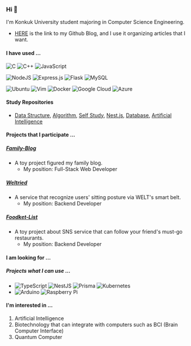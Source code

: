 <!--
### Hi there 👋


**Aaaaiiiiiee/Aaaaiiiiiee** is a ✨ _special_ ✨ repository because its `README.md` (this file) appears on your GitHub profile.

Here are some ideas to get you started:

- 🔭 I’m currently working on ...
- 🌱 I’m currently learning ...
- 👯 I’m looking to collaborate on ...
- 🤔 I’m looking for help with ...
- 💬 Ask me about ...
- 📫 How to reach me: ...
- 😄 Pronouns: ...
- ⚡ Fun fact: ...
-->

### Hi 👋
I'm Konkuk University student majoring in Computer Science Engineering.
* [HERE](https://dev-onejun.github.io/) is the link to my Github Blog,
    and I use it organizing articles that I want.

#### I have used ...
<p>
    <img alt="C" src="https://img.shields.io/badge/c-%2300599C.svg?style=for-the-badge&logo=c&logoColor=white" />
    <img alt="C++" src="https://img.shields.io/badge/c++-%2300599C.svg?style=for-the-badge&logo=c%2B%2B&logoColor=white" />
    <img alt="JavaScript" src="https://img.shields.io/badge/javascript-%23323330.svg?style=for-the-badge&logo=javascript&logoColor=%23F7DF1E" />
</p><p>
    <img alt="NodeJS" src="https://img.shields.io/badge/node.js-6DA55F?style=for-the-badge&logo=node.js&logoColor=white" />
    <img alt="Express.js" src="https://img.shields.io/badge/express.js-%23404d59.svg?style=for-the-badge&logo=express&logoColor=%2361DAFB" />
    <img alt="Flask" src="https://img.shields.io/badge/flask-%23000.svg?style=for-the-badge&logo=flask&logoColor=white" />
    <img alt="MySQL" src="https://img.shields.io/badge/mysql-%2300f.svg?style=for-the-badge&logo=mysql&logoColor=white" />
</p><p>
    <img alt="Ubuntu" src="https://img.shields.io/badge/Ubuntu-E95420?style=for-the-badge&logo=ubuntu&logoColor=white" />
    <img alt="Vim" src="https://img.shields.io/badge/VIM-%2311AB00.svg?style=for-the-badge&logo=vim&logoColor=white" />
    <img alt="Docker" src="https://img.shields.io/badge/docker-%230db7ed.svg?style=for-the-badge&logo=docker&logoColor=white" />
    <img alt="Google Cloud" src="https://img.shields.io/badge/GoogleCloud-%234285F4.svg?style=for-the-badge&logo=google-cloud&logoColor=white" />
    <img alt="Azure" src="https://img.shields.io/badge/azure-%230072C6.svg?style=for-the-badge&logo=microsoftazure&logoColor=white" />
</p>

#### Study Repositories
* [Data Structure](./DataStructure), [Algorithm](./Algorithm-Study), [Self Study](./Self-Study), [Nest.js](./Nest.js-Study), [Database](./Database), [Artificial Intelligence](./AI-Study)

#### Projects that I participate ...
##### [Family-Blog](https://github.com/dev-onejun/family-blog)
* A toy project figured my family blog.
    - My position: Full-Stack Web Developer
##### [Weltried](https://github.com/dev-onejun/weltried-server)
* A service that recognize users' sitting posture via WELT's smart belt.
    - My position: Backend Developer
##### [Foodket-List](https://github.com/dev-onejun/be-foodket-list)
* A toy project about SNS service that can follow your friend's must-go restaurants.
    - My position: Backend Developer

#### I am looking for ...
##### Projects what I can use ...
* <img alt="TypeScript" src="https://img.shields.io/badge/typescript-%23007ACC.svg?style=for-the-badge&logo=typescript&logoColor=white" /> <img alt="NestJS" src="https://img.shields.io/badge/nestjs-%23E0234E.svg?style=for-the-badge&logo=nestjs&logoColor=white" /> <img alt="Prisma" src="https://img.shields.io/badge/Prisma-3982CE?style=for-the-badge&logo=Prisma&logoColor=white" /> <img alt="Kubernetes" src="https://img.shields.io/badge/kubernetes-%23326ce5.svg?style=for-the-badge&logo=kubernetes&logoColor=white" />
* <img alt="Arduino" src="https://img.shields.io/badge/-Arduino-00979D?style=for-the-badge&logo=Arduino&logoColor=white" /> <img alt="Raspberry Pi" src="https://img.shields.io/badge/-RaspberryPi-C51A4A?style=for-the-badge&logo=Raspberry-Pi" />

#### I'm interested in ...
1) Artificial Intelligence
2) Biotechnology that can integrate with computers such as BCI (Brain Computer Interface)
3) Quantum Computer
